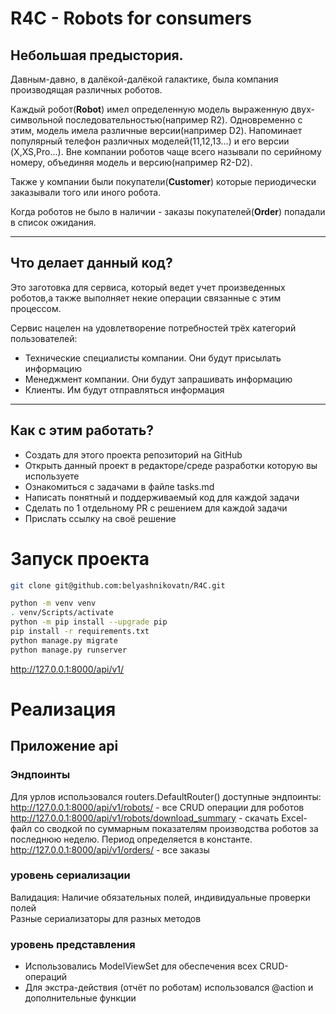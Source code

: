 # R4C - Robots for consumers

## Небольшая предыстория.
Давным-давно, в далёкой-далёкой галактике, была компания производящая различных 
роботов. 

Каждый робот(**Robot**) имел определенную модель выраженную двух-символьной 
последовательностью(например R2). Одновременно с этим, модель имела различные 
версии(например D2). Напоминает популярный телефон различных моделей(11,12,13...) и его версии
(X,XS,Pro...). Вне компании роботов чаще всего называли по серийному номеру, объединяя модель и версию(например R2-D2).

Также у компании были покупатели(**Customer**) которые периодически заказывали того или иного робота. 

Когда роботов не было в наличии - заказы покупателей(**Order**) попадали в список ожидания.

---
## Что делает данный код?
Это заготовка для сервиса, который ведет учет произведенных роботов,а также 
выполняет некие операции связанные с этим процессом.

Сервис нацелен на удовлетворение потребностей трёх категорий пользователей:
- Технические специалисты компании. Они будут присылать информацию
- Менеджмент компании. Они будут запрашивать информацию
- Клиенты. Им будут отправляться информация
___

## Как с этим работать?
- Создать для этого проекта репозиторий на GitHub
- Открыть данный проект в редакторе/среде разработки которую вы используете
- Ознакомиться с задачами в файле tasks.md
- Написать понятный и поддерживаемый код для каждой задачи 
- Сделать по 1 отдельному PR с решением для каждой задачи
- Прислать ссылку на своё решение


# Запуск проекта
```bash
git clone git@github.com:belyashnikovatn/R4C.git 
```

```bash
python -m venv venv   
. venv/Scripts/activate  
python -m pip install --upgrade pip  
pip install -r requirements.txt   
python manage.py migrate   
python manage.py runserver   
```
http://127.0.0.1:8000/api/v1/

# Реализация
## Приложение api
### Эндпоинты
Для урлов использовался routers.DefaultRouter() 
доступные эндпоинты:
http://127.0.0.1:8000/api/v1/robots/  - все CRUD операции для роботов 
http://127.0.0.1:8000/api/v1/robots/download_summary - скачать Excel-файл со сводкой по суммарным показателям производства роботов за последнюю неделю. Период определяется в константе.  
http://127.0.0.1:8000/api/v1/orders/ - все заказы 



### уровень сериализации 
Валидация:
Наличие обязательных полей, индивидуальные проверки полей  
Разные сериализаторы для разных методов  


### уровень представления 
- Использовались ModelViewSet для обеспечения всех CRUD-операций  
- Для экстра-действия (отчёт по роботам) использовался @action и дополнительные функции  
